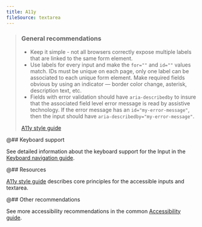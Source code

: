 ```yaml
---
title: A11y
fileSource: textarea
---
```


> ### General recommendations
>
> - Keep it simple - not all browsers correctly expose multiple labels that are linked to the same form element.
> - Use labels for every input and make the `for=""` and `id=""` values match. IDs must be unique on each page, only one label can be associated to each unique form element.
>   Make required fields obvious by using an indicator — border color change, asterisk, description text, etc.
> - Fields with error validation should have `aria-describedby` to insure that the associated field level error message is read by assistive technology. If the error message has an `id="my-error-message"`, then the input should have `aria-describedby="my-error-message"`.
>
> [A11y style guide](https://a11y-style-guide.com/style-guide/section-forms.html#kssref-forms-text-fields)

@## Keyboard support

See detailed information about the keyboard support for the Input in the [Keyboard navigation guide](/core-principles/a11y/a11y-keyboard/#ae2a0e).

@## Resources

[A11y style guide](https://a11y-style-guide.com/style-guide/section-forms.html#kssref-forms-text-fields) describes core principles for the accessible inputs and textarea.

@## Other recommendations

See more accessibility recommendations in the common [Accessibility guide](/core-principles/a11y/).
